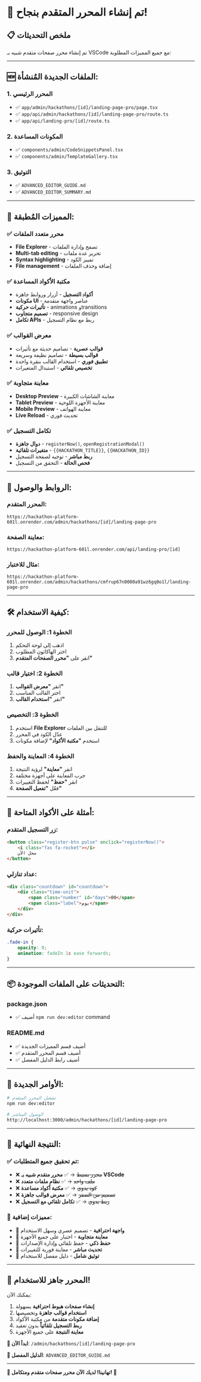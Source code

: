 # 🎉 **تم إنشاء المحرر المتقدم بنجاح!**

## 📋 **ملخص التحديثات**

تم إنشاء محرر صفحات متقدم شبيه بـ VSCode مع جميع المميزات المطلوبة:

---

## 🆕 **الملفات الجديدة المُنشأة:**

### **1. المحرر الرئيسي**
- ✅ `app/admin/hackathons/[id]/landing-page-pro/page.tsx`
- ✅ `app/api/admin/hackathons/[id]/landing-page-pro/route.ts`
- ✅ `app/api/landing-pro/[id]/route.ts`

### **2. المكونات المساعدة**
- ✅ `components/admin/CodeSnippetsPanel.tsx`
- ✅ `components/admin/TemplateGallery.tsx`

### **3. التوثيق**
- ✅ `ADVANCED_EDITOR_GUIDE.md`
- ✅ `ADVANCED_EDITOR_SUMMARY.md`

---

## 🚀 **المميزات المُطبقة:**

### **✅ محرر متعدد الملفات**
- **File Explorer** - تصفح وإدارة الملفات
- **Multi-tab editing** - تحرير عدة ملفات
- **Syntax highlighting** - تمييز الكود
- **File management** - إضافة وحذف الملفات

### **✅ مكتبة الأكواد المساعدة**
- **أكواد التسجيل** - أزرار وروابط جاهزة
- **مكونات UI** - عناصر واجهة متقدمة
- **تأثيرات حركية** - animations وtransitions
- **تصميم متجاوب** - responsive design
- **تكامل APIs** - ربط مع نظام التسجيل

### **✅ معرض القوالب**
- **قوالب عصرية** - تصاميم حديثة مع تأثيرات
- **قوالب بسيطة** - تصاميم نظيفة وسريعة
- **تطبيق فوري** - استخدام القالب بنقرة واحدة
- **تخصيص تلقائي** - استبدال المتغيرات

### **✅ معاينة متجاوبة**
- **Desktop Preview** - معاينة الشاشات الكبيرة
- **Tablet Preview** - معاينة الأجهزة اللوحية
- **Mobile Preview** - معاينة الهواتف
- **Live Reload** - تحديث فوري

### **✅ تكامل التسجيل**
- **دوال جاهزة** - `registerNow()`, `openRegistrationModal()`
- **متغيرات تلقائية** - `{{HACKATHON_TITLE}}`, `{{HACKATHON_ID}}`
- **ربط مباشر** - توجيه لصفحة التسجيل
- **فحص الحالة** - التحقق من التسجيل

---

## 🔗 **الروابط والوصول:**

### **المحرر المتقدم:**
```
https://hackathon-platform-601l.onrender.com/admin/hackathons/[id]/landing-page-pro
```

### **معاينة الصفحة:**
```
https://hackathon-platform-601l.onrender.com/api/landing-pro/[id]
```

### **مثال للاختبار:**
```
https://hackathon-platform-601l.onrender.com/admin/hackathons/cmfrup67n0000a91wz6gq0o1l/landing-page-pro
```

---

## 🛠️ **كيفية الاستخدام:**

### **الخطوة 1: الوصول للمحرر**
1. اذهب إلى لوحة التحكم
2. اختر الهاكاثون المطلوب
3. انقر على **"محرر الصفحات المتقدم"**

### **الخطوة 2: اختيار قالب**
1. انقر **"معرض القوالب"**
2. اختر القالب المناسب
3. انقر **"استخدام القالب"**

### **الخطوة 3: التخصيص**
1. استخدم **File Explorer** للتنقل بين الملفات
2. عدّل الكود في المحرر
3. استخدم **"مكتبة الأكواد"** لإضافة مكونات

### **الخطوة 4: المعاينة والحفظ**
1. انقر **"معاينة"** لرؤية النتيجة
2. جرب المعاينة على أجهزة مختلفة
3. انقر **"حفظ"** لحفظ التغييرات
4. فعّل **"تفعيل الصفحة"**

---

## 🎨 **أمثلة على الأكواد المتاحة:**

### **زر التسجيل المتقدم:**
```html
<button class="register-btn pulse" onclick="registerNow()">
    <i class="fas fa-rocket"></i>
    سجل الآن
</button>
```

### **عداد تنازلي:**
```html
<div class="countdown" id="countdown">
    <div class="time-unit">
        <span class="number" id="days">00</span>
        <span class="label">يوم</span>
    </div>
</div>
```

### **تأثيرات حركية:**
```css
.fade-in {
    opacity: 0;
    animation: fadeIn 1s ease forwards;
}
```

---

## 📦 **التحديثات على الملفات الموجودة:**

### **package.json**
- ✅ أضيف `npm run dev:editor` command

### **README.md**
- ✅ أضيف قسم المميزات الجديدة
- ✅ أضيف قسم المحرر المتقدم
- ✅ أضيف رابط الدليل المفصل

---

## 🔧 **الأوامر الجديدة:**

```bash
# تشغيل المحرر المتقدم
npm run dev:editor

# الوصول المباشر
http://localhost:3000/admin/hackathons/[id]/landing-page-pro
```

---

## 🎯 **النتيجة النهائية:**

### **✅ تم تحقيق جميع المتطلبات:**
- ❌ ~~محرر بسيط~~ → ✅ **محرر متقدم شبيه بـ VSCode**
- ❌ ~~ملف واحد~~ → ✅ **نظام ملفات متعدد**
- ❌ ~~كود يدوي~~ → ✅ **مكتبة أكواد مساعدة**
- ❌ ~~تصميم من الصفر~~ → ✅ **معرض قوالب جاهزة**
- ❌ ~~ربط يدوي~~ → ✅ **تكامل تلقائي مع التسجيل**

### **🚀 مميزات إضافية:**
- 🎨 **واجهة احترافية** - تصميم عصري وسهل الاستخدام
- 📱 **معاينة متجاوبة** - اختبار على جميع الأجهزة
- 💾 **حفظ ذكي** - حفظ تلقائي وإدارة الإصدارات
- 🔄 **تحديث مباشر** - معاينة فورية للتغييرات
- 📖 **توثيق شامل** - دليل مفصل للاستخدام

---

## 🎊 **المحرر جاهز للاستخدام!**

يمكنك الآن:
1. **إنشاء صفحات هبوط احترافية** بسهولة
2. **استخدام قوالب جاهزة** وتخصيصها
3. **إضافة مكونات متقدمة** من مكتبة الأكواد
4. **ربط التسجيل تلقائياً** بدون تعقيد
5. **معاينة النتيجة** على جميع الأجهزة

**🔗 ابدأ الآن**: `/admin/hackathons/[id]/landing-page-pro`

**📖 الدليل المفصل**: `ADVANCED_EDITOR_GUIDE.md`

---

**🎉 تهانينا! لديك الآن محرر صفحات متقدم ومتكامل! 🚀**
